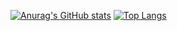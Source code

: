 [![Anurag's GitHub stats](https://github-readme-stats.vercel.app/api?username=alex-straw&theme=radical&hide_border=True)](https://github.com/anuraghazra/github-readme-stats) [![Top Langs](https://github-readme-stats.vercel.app/api/top-langs/?username=alex-straw&hide=html,jupyter%20notebook&theme=radical&hide_border=True&layout=compact)](https://github.com/anuraghazra/github-readme-stats)
